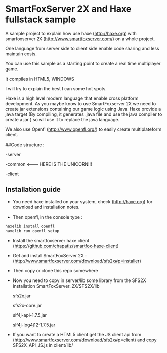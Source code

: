 # SmartFoxServer 2X and Haxe fullstack sample

A sample project to explain how use haxe (http://haxe.org) with smarfoxserver 2X (http://www.smartfoxserver.com/) on a whole project.

One language from server side to client side enable code sharing and less maintain costs.

You can use this sample as a starting point to create a real time multiplayer game.

It compiles in HTML5, WINDOWS

I will try to explain the best I can some hot spots.

Haxe is a high level modern language that enable cross platform development.
As you maybe know to use SmartFoxserver 2X we need to create jar extensions containing our game logic using Java. Haxe provide a java target (By compiling, it generates .java file and use the java compiler to create a jar ) so will use it to replace the java language.

We also use Openfl (http://www.openfl.org/) to easily create multiplateform client.

##Code structure :

-server

-common <--- HERE IS THE UNICORN!!!

-client

## Installation guide

- You need haxe installed on your system, check (http://haxe.org) for download and installation notes.

- Then openfl, in the console type :
```sh
haxelib install openfl
haxelib run openfl setup
```

- Install the smartfoxserver haxe client (https://github.com/chapatiz/smartfox-haxe-client)

- Get and install SmartFoxServer 2X : (http://www.smartfoxserver.com/download/sfs2x#p=installer)

- Then copy or clone this repo somewhere

- Now you need to copy in server/lib some library from the SFS2X installation SmartFoxServer_2X/SFS2X/lib

 	sfs2x.jar
  
	sfs2x-core.jar
  
	slf4j-api-1.7.5.jar
  
	slf4j-log4j12-1.7.5.jar
  
- If you want to create a HTML5 client get the JS client api from (http://www.smartfoxserver.com/download/sfs2x#p=client)
and copy SFS2X_API_JS.js in client/lib/
  
  
 
